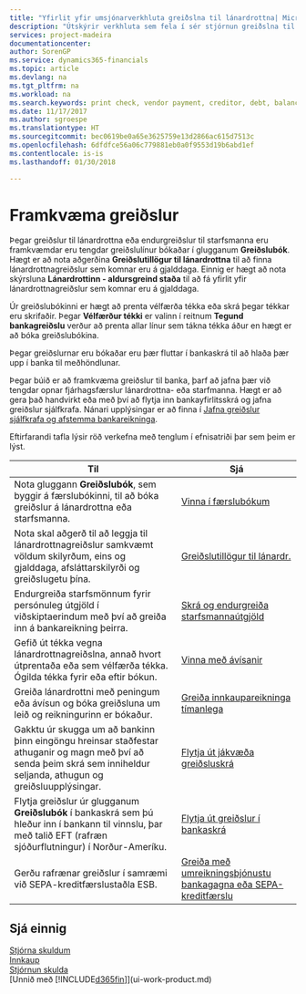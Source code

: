 ```yaml
---
title: "Yfirlit yfir umsjónarverkhluta greiðslna til lánardrottna| Microsoft Docs"
description: "Útskýrir verkhluta sem fela í sér stjórnun greiðslna til lánardrottna, eins og að bóka greiðslulínur og sækja yfirlit fyrir gjaldfallna stöðu."
services: project-madeira
documentationcenter: 
author: SorenGP
ms.service: dynamics365-financials
ms.topic: article
ms.devlang: na
ms.tgt_pltfrm: na
ms.workload: na
ms.search.keywords: print check, vendor payment, creditor, debt, balance due, AP
ms.date: 11/17/2017
ms.author: sgroespe
ms.translationtype: HT
ms.sourcegitcommit: bec0619be0a65e3625759e13d2866ac615d7513c
ms.openlocfilehash: 6dfdfce56a06c779881eb0a0f9553d19b6abd1ef
ms.contentlocale: is-is
ms.lasthandoff: 01/30/2018

---
```

# <a name="making-payments"></a>Framkvæma greiðslur
Þegar greiðslur til lánardrottna eða endurgreiðslur til starfsmanna eru framkvæmdar eru tengdar greiðslulínur bókaðar í glugganum **Greiðslubók**. Hægt er að nota aðgerðina **Greiðslutillögur til lánardrottna** til að finna lánardrottnagreiðslur sem komnar eru á gjalddaga. Einnig er hægt að nota skýrsluna **Lánardrottinn - aldursgreind staða** til að fá yfirlit yfir lánardrottnagreiðslur sem komnar eru á gjalddaga.

Úr greiðslubókinni er hægt að prenta vélfærða tékka eða skrá þegar tékkar eru skrifaðir. Þegar **Vélfærður tékki** er valinn í reitnum **Tegund bankagreiðslu** verður að prenta allar línur sem tákna tékka áður en hægt er að bóka greiðslubókina.

Þegar greiðslurnar eru bókaðar eru þær fluttar í bankaskrá til að hlaða þær upp í banka til meðhöndlunar.

Þegar búið er að framkvæma greiðslur til banka, þarf að jafna þær við tengdar opnar fjárhagsfærslur lánardrottna- eða starfmanna. Hægt er að gera það handvirkt eða með því að flytja inn bankayfirlitsskrá og jafna greiðslur sjálfkrafa. Nánari upplýsingar er að finna í [Jafna greiðslur sjálfkrafa og afstemma bankareikninga](receivables-apply-payments-auto-reconcile-bank-accounts.md).

Eftirfarandi tafla lýsir röð verkefna með tenglum í efnisatriði þar sem þeim er lýst.

| Til | Sjá |
| --- | --- |
|Nota gluggann **Greiðslubók**, sem byggir á færslubókinni, til að bóka greiðslur á lánardrottna eða starfsmanna.|[Vinna í færslubókum](ui-work-general-journals.md)|
| Nota skal aðgerð til að leggja til lánardrottnagreiðslur samkvæmt völdum skilyrðum, eins og gjalddaga, afsláttarskilyrði og greiðslugetu þína. |[Greiðslutillögur til lánardr.](payables-how-suggest-vendor-payments.md) |
|Endurgreiða starfsmönnum fyrir persónuleg útgjöld í viðskiptaerindum með því að greiða inn á bankareikning þeirra.|[Skrá og endurgreiða starfsmannaútgjöld](finance-how-record-reimburse-employee-expenses.md)|
| Gefið út tékka vegna lánardrottnagreiðslna, annað hvort útprentaða eða sem vélfærða tékka. Ógilda tékka fyrir eða eftir bókun. |[Vinna með ávísanir](payables-how-work-checks.md) |
| Greiða lánardrottni með peningum eða ávísun og bóka greiðsluna um leið og reikningurinn er bókaður. |[Greiða innkaupareikninga tímanlega](finance-how-to-settle-purchase-invoices-promptly.md) |
| Gakktu úr skugga um að bankinn þinn eingöngu hreinsar staðfestar athuganir og magn með því að senda þeim skrá sem inniheldur seljanda, athugun og greiðsluupplýsingar. |[Flytja út jákvæða greiðsluskrá](finance-how-positive-pay.md) |
|Flytja greiðslur úr glugganum **Greiðslubók** í bankaskrá sem þú hleður inn í bankann til vinnslu, þar með talið EFT (rafræn sjóðurflutningur) í Norður-Ameríku. |[Flytja út greiðslur í bankaskrá](payables-how-export-payments-bank-file.md)|
|Gerðu rafrænar greiðslur í samræmi við SEPA-kreditfærslustaðla ESB.|[Greiða með umreikningsþjónustu bankagagna eða SEPA-kreditfærslu](finance-make-payments-with-bank-data-conversion-service-or-sepa-credit-transfer.md)|    

## <a name="see-also"></a>Sjá einnig
[Stjórna skuldum](payables-manage-payables.md)  
[Innkaup](purchasing-manage-purchasing.md)  
[Stjórnun skulda](receivables-manage-receivables.md)  
[Unnið með [!INCLUDE[d365fin](includes/d365fin_md.md)]](ui-work-product.md)  

